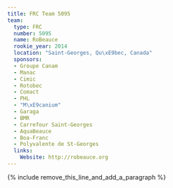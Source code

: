 ```yaml
---
title: FRC Team 5095
team:
  type: FRC
  number: 5095
  name: RoBeauce
  rookie_year: 2014
  location: "Saint-Georges, Qu\xE9bec, Canada"
  sponsors:
  - Groupe Canam
  - Manac
  - Cimic
  - Rotobec
  - Comact
  - PHL
  - "M\xE9canium"
  - Garaga
  - BMR
  - Carrefour Saint-Georges
  - AquaBeauce
  - Boa-Franc
  - Polyvalente de St-Georges
  links:
    Website: http://robeauce.org
---
```


{% include remove_this_line_and_add_a_paragraph %}